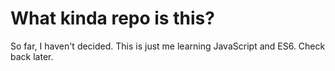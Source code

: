 # What kinda repo is this?

So far, I haven't decided. This is just me learning JavaScript and ES6.
Check back later.